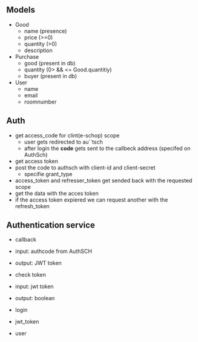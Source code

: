 ## Models
- Good
  - name (presence)
  - price (>=0)
  - quantity (>0)
  - description 
- Purchase
  - good (present in db)
  - quantity  (0> && <= Good.quantitiy)
  - buyer (present in db)
- User
  - name 
  - email 
  - roomnumber

## Auth 

- get access_code for clint(e-schop) scope
  - user gets redirected to au``tsch
  - after login the **code** gets sent to the callbeck address (specifed on AuthSch)
- get access token 
 - post the code to authsch with client-id and client-secret 
     - specifie grant_type
 - access_token and refresser_token get sended back with the requested scope
 - get the data with the acces token
 - if the access token expiered we can request another with the refresh_token
 
 ## Authentication service

- callback 
 - input: authcode from AuthSCH
 - output: JWT token
 
- check token 
 - input: jwt token
 - output: boolean 
 
 - login 
  - jwt_token
  - user